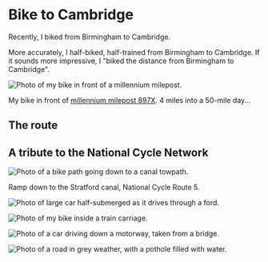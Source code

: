 # Bike to Cambridge

Recently, I biked from Birmingham to Cambridge.

More accurately, I half-biked, half-trained from Birmingham to Cambridge.
If it sounds more impressive, I "biked the distance from Birmingham to Cambridge".

![Photo of my bike in front of a millennium milepost.](./images/millenium-milestone.jpg)

<figcaption>

My bike in front of [millennium milepost 897X](https://www.sustrans.org.uk/national-cycle-network/millennium-mileposts).
4 miles into a 50-mile day...

</figcaption>

## The route

## A tribute to the National Cycle Network

![Photo of a bike path going down to a canal towpath.](./images/canal-bike-path.jpg)

<figcaption>Ramp down to the Stratford canal, National Cycle Route 5.</figcaption>

![Photo of large car half-submerged as it drives through a ford.](./images/ford.jpg)

![Photo of my bike inside a train carriage.](./images/bike-on-train.jpg)

![Photo of a car driving down a motorway, taken from a bridge.](./images/this-could-be-me.jpg)

![Photo of a road in grey weather, with a pothole filled with water.](./images/wet-route.jpg)
